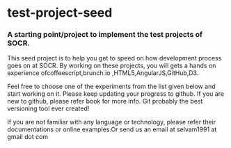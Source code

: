 test-project-seed
=================

### A starting point/project to implement the test projects of SOCR. 

This seed project is to help you get to speed on how development process goes on at SOCR. By working on these projects, you will gets a hands on experience ofcoffeescript,brunch.io ,HTML5,AngularJS,GitHub,D3.

Feel free to choose one of the experiments from the list given below and start working on it. Please keep updating your progress to github. If you are new to github, please refer  book  for more info. Git probably the best versioning tool ever created!

If you are not familiar with any language or technology, please refer their documentations or online examples.Or  send us an email at  selvam1991 at gmail dot com
